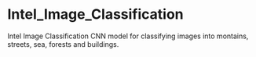 # Intel_Image_Classification
Intel Image Classification CNN model for classifying images into montains, streets, sea, forests and buildings.
